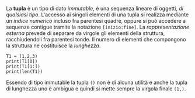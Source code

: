 La __tupla__ è un tipo di dato _immutable_, è una sequenza lineare di oggetti, _di qualsiasi tipo_.
L'accesso ai singoli elementi di una tupla si realizza mediante un _indice numerico_ incluso fra parentesi quadre, oppure si può accedere a sequenze contigue tramite la notazione `[inizio:fine]`.
La _rappresentazione esterna_ prevede di separare da virgole gli elementi della struttura, racchiudendoli fra parentesi tonde.
Il numero di elementi che compongono la struttura ne costituisce la _lunghezza_.
```jupyter
T1 = (1,2,3)
print(T1[0])
print(T1[1:])
print(len(T1))
```
Essendo di tipo immutable la tupla `()` non è di alcuna utilità e anche la tupla di lunghezza uno è ambigua e quindi si mette sempre la virgola finale `(1,)`.